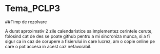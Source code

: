# Tema_PCLP3

##Timp de rezolvare

A durat aproximativ 2 zile calendaristice sa implementez cerintele cerute,
folosind cat de des se poate github pentru a mi sincroniza munca, si a fi sigur
ca in caz de corupere a fisierului in care lucrez, am o copie online pe care
o pot accesa in acest caz nefavorabil.


